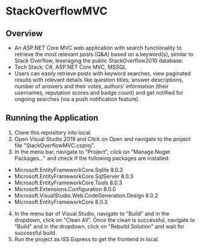 # StackOverflowMVC

## Overview

- An ASP.NET Core MVC web application with search functionality to retrieve the most relevant posts (Q&A) based on a keyword(s), similar to Stack Overflow, leveraging the public StackOverflow2010 database.
- Tech Stack: C#, ASP.NET Core MVC, MSSQL
- Users can easily retrieve posts with keyword searches, view paginated results with relevant details like question titles, answer descriptions, number of answers and their votes, authors’ information (their usernames, reputation scores and badge count) and get notified for ongoing searches (via a push notification feature).

## Running the Application

1. Clone this repository into local.
2. Open Visual Studio 2019 and Click on Open and navigate to the project file "StackOverflowMVC.csproj".
3. In the menu bar, navigate to "Project", click on "Manage Nuget Packages..." and check if the following packages are installed:
- Microsoft.EntityFrameworkCore.Sqlite 8.0.3
- Microsoft.EntityFrameworkCore.SqlServer 8.0.3
- Microsoft.EntityFrameworkCore.Tools 8.0.3
- Microsoft.Extensions.Configuration 8.0.0
- Microsoft.VisualStudio.Web.CodeGeneration.Design 8.0.2
- Microsoft.EntityFrameworkCore 8.0.3
4. In the menu bar of Visual Studio, navigate to "Build" and in the dropdown, click on "Clean All". Once the clean is successful, navigate to "Build" and in the dropdown, click on "Rebuild Solution" and wait for successful build.
5. Run the project as ISS Express to get the frontend in local.